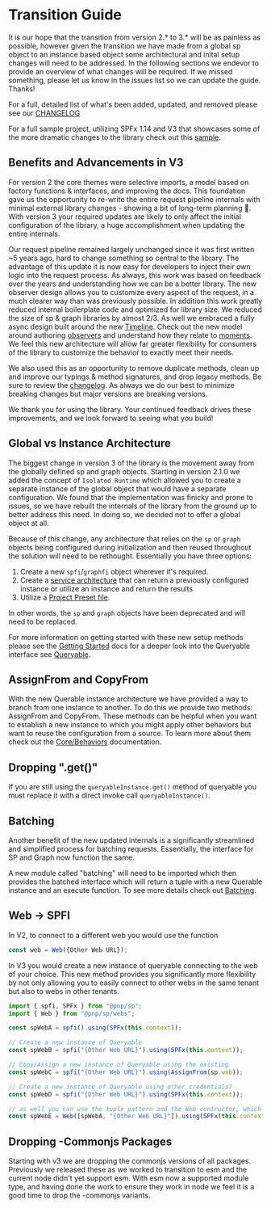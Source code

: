 # Transition Guide

It is our hope that the transition from version 2.\* to 3.\* will be as painless as possible, however given the transition we have made from a global sp object to an instance based object some architectural and inital setup changes will need to be addressed. In the following sections we endevor to provide an overview of what changes will be required. If we missed something, please let us know in the issues list so we can update the guide. Thanks!

For a full, detailed list of what's been added, updated, and removed please see our [CHANGELOG](https://github.com/pnp/pnpjs/blob/main/CHANGELOG.md)

For a full sample project, utilizing SPFx 1.14 and V3 that showcases some of the more dramatic changes to the library check out this [sample](https://github.com/pnp/sp-dev-fx-webparts/tree/main/samples/react-pnp-js-sample).

## Benefits and Advancements in V3

For version 2 the core themes were selective imports, a model based on factory functions & interfaces, and improving the docs. This foundation gave us the opportunity to re-write the entire request pipeline internals with minimal external library changes - showing a bit of long-term planning 🙂. With version 3 your required updates are likely to only affect the initial configuration of the library, a huge accomplishment when updating the entire internals.

Our request pipeline remained largely unchanged since it was first written ~5 years ago, hard to change something so central to the library. The advantage of this update it is now easy for developers to inject their own logic into the request process. As always, this work was based on feedback over the years and understanding how we can be a better library. The new observer design allows you to customize every aspect of the request, in a much clearer way than was previously possible. In addition this work greatly reduced internal boilerplate code and optimized for library size. We reduced the size of sp & graph libraries by almost 2/3. As well we embraced a fully async design built around the new [Timeline](core/timeline.md). Check out the new model around authoring [observers](core/observers.md) and understand how they relate to [moments](core/moments.md). We feel this new architecture will allow far greater flexibility for consumers of the library to customize the behavior to exactly meet their needs.

We also used this as an opportunity to remove duplicate methods, clean up and improve our typings & method signatures, and drop legacy methods. Be sure to review the [changelog](https://github.com/pnp/pnpjs/blob/version-3/CHANGELOG.md). As always we do our best to minimize breaking changes but major versions are breaking versions.

We thank you for using the library. Your continued feedback drives these improvements, and we look forward to seeing what you build!

## Global vs Instance Architecture

The biggest change in version 3 of the library is the movement away from the globally defined sp and graph objects. Starting in version 2.1.0 we added the concept of `Isolated Runtime` which allowed you to create a separate instance of the global object that would have a separate configuration. We found that the implementation was finicky and prone to issues, so we have rebuilt the internals of the library from the ground up to better address this need. In doing so, we decided not to offer a global object at all.

Because of this change, any architecture that relies on the `sp` or `graph` objects being configured during initialization and then reused throughout the solution will need to be rethought. Essentially you have three options:

1. Create a new `spfi`/`graphfi` object wherever it's required.
1. Create a [service architecture](../getting-started/#establish-context-within-an-spfx-service) that can return a previously configured instance or utilize an instance and return the results
1. Utilize a [Project Preset file](./concepts/project-preset.md).

In other words, the `sp` and `graph` objects have been deprecated and will need to be replaced.

For more information on getting started with these new setup methods please see the [Getting Started](./getting-started.md) docs for a deeper look into the Queryable interface see [Queryable](./queryable/queryable.md).

## AssignFrom and CopyFrom

With the new Querable instance architecture we have provided a way to branch from one instance to another. To do this we provide two methods: AssignFrom and CopyFrom. These methods can be helpful when you want to establish a new instance to which you might apply other behaviors but want to reuse the configuration from a source. To learn more about them check out the [Core/Behaviors](./core/behaviors.md) documentation.

## Dropping ".get()"

If you are still using the `queryableInstance.get()` method of queryable you must replace it with a direct invoke call `queryableInstance()`.

## Batching

Another benefit of the new updated internals is a significantly streamlined and simplified process for batching requests. Essentially, the interface for SP and Graph now function the same.

A new module called "batching" will need to be imported which then provides the batched interface which will return a tuple with a new Querable instance and an execute function. To see more details check out [Batching](./concepts/batching.md).

## Web -> SPFI

In V2, to connect to a different web you would use the function

```TypeScript
const web = Web({Other Web URL});
```

In V3 you would create a new instance of queryable connecting to the web of your choice. This new method provides you significantly more flexibility by not only allowing you to easily connect to other webs in the same tenant but also to webs in other tenants.

```TypeScript
import { spfi, SPFx } from "@pnp/sp";
import { Web } from "@pnp/sp/webs";

const spWebA = spfi().using(SPFx(this.context));

// Create a new instance of Queryable
const spWebB = spfi("{Other Web URL}").using(SPFx(this.context));

// Copy/Assign a new instance of Queryable using the existing
const spWebC = spfi("{Other Web URL}").using(AssignFrom(sp.web));

// Create a new instance of Queryable using other credentials?
const spWebD = spfi("{Other Web URL}").using(SPFx(this.context));

// as well you can use the tuple pattern and the Web contructor, which will copy all the observers from the object but set the url to the one provided
const spWebE = Web([spWebA, "{Other Web URL}"]).using(SPFx(this.context));
```

## Dropping -Commonjs Packages

Starting with v3 we are dropping the commonjs versions of all packages. Previously we released these as we worked to transition to esm and the current node didn't yet support esm. With esm now a supported module type, and having done the work to ensure they work in node we feel it is a good time to drop the -commonjs variants.
